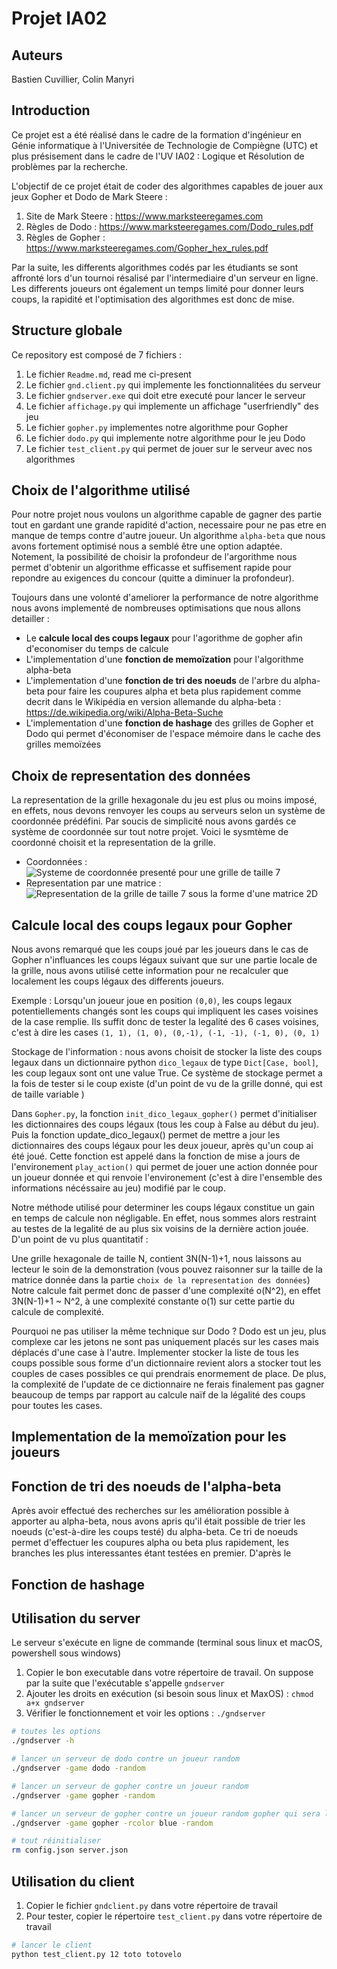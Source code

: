 # Projet IA02 

## Auteurs

Bastien Cuvillier, Colin Manyri

## Introduction

Ce projet est a été réalisé dans le cadre de la formation d'ingénieur en Génie informatique à l'Universitée de Technologie de Compiègne (UTC) et plus présisement dans le cadre de l'UV IA02 : Logique et Résolution de problèmes par la recherche.

L'objectif de ce projet était de coder des algorithmes capables de jouer aux jeux Gopher et Dodo de Mark Steere :
1. Site de Mark Steere : https://www.marksteeregames.com
2. Règles de Dodo : https://www.marksteeregames.com/Dodo_rules.pdf
3. Règles de Gopher : https://www.marksteeregames.com/Gopher_hex_rules.pdf

Par la suite, les differents algorithmes codés par les étudiants se sont affronté lors d'un tournoi résalisé par l'intermediaire d'un serveur en ligne. Les differents joueurs ont également un temps limité pour donner leurs coups, la rapidité et l'optimisation 
des algorithmes est donc de mise.

## Structure globale 

Ce repository est composé de 7 fichiers : 
1. Le fichier `Readme.md`, read me ci-present
2. Le fichier `gnd.client.py` qui implemente les fonctionnalitées du serveur
3. Le fichier `gndserver.exe` qui doit etre executé pour lancer le serveur
4. Le fichier `affichage.py` qui implemente un affichage "userfriendly" des jeu
5. Le fichier `gopher.py` implementes notre algorithme pour Gopher
6. Le fichier `dodo.py` qui implemente notre algorithme pour le jeu Dodo
7. Le fichier `test_client.py` qui permet de jouer sur le serveur avec nos algorithmes


## Choix de l'algorithme utilisé 

Pour notre projet nous voulons un algorithme capable de gagner des partie tout en gardant une grande rapidité d'action, necessaire pour ne pas etre en manque de temps contre d'autre joueur. Un algorithme `alpha-beta` que nous avons fortement optimisé nous a semblé être une option adaptée. Notement, la possibilité de choisir la profondeur de l'argorithme nous permet d'obtenir un algorithme efficasse et suffisement rapide pour repondre au exigences du concour (quitte a diminuer la profondeur).

Toujours dans une volonté d'ameliorer la performance de notre algorithme nous avons implementé de nombreuses optimisations que nous allons detailler :
- Le **calcule local des coups legaux** pour l'agorithme de gopher afin d'economiser du temps de calcule
- L'implementation d'une **fonction de memoïzation** pour l'algorithme alpha-beta
- L'implementation d'une **fonction de tri des noeuds** de l'arbre du alpha-beta pour faire les coupures alpha et beta plus rapidement comme decrit dans le Wikipédia en version allemande du alpha-beta : https://de.wikipedia.org/wiki/Alpha-Beta-Suche 
- L'implementation d'une **fonction de hashage** des grilles de Gopher et Dodo qui permet d'économiser de l'espace mémoire dans le cache des grilles memoïzées


## Choix de representation des données 

La representation de la grille hexagonale du jeu est plus ou moins imposé, en effets, nous devons renvoyer les coups au serveurs selon un système de coordonnée prédéfini. Par soucis de simplicité nous avons gardés ce système de coordonnée sur tout notre projet. Voici le sysmtème de coordonné choisit et la representation de la grille.

- Coordonnées : 
![Systeme de coordonnée presenté pour une grille de taille 7](https://moodle.utc.fr/pluginfile.php/335042/mod_label/intro/grid_hex.png)
- Representation par une matrice : 
![Representation de la grille de taille 7 sous la forme d'une matrice 2D](https://moodle.utc.fr/pluginfile.php/335042/mod_label/intro/matrix_hex.png)



## Calcule local des coups legaux pour Gopher 

Nous avons remarqué que les coups joué par les joueurs dans le cas de Gopher n'influances les coups légaux suivant que sur une partie locale de la grille, nous avons utilisé cette information pour ne recalculer que localement les coups légaux des differents joueurs. 

Exemple : 
Lorsqu'un joueur joue en position `(0,0)`, les coups legaux potentiellements changés sont les coups qui impliquent les cases voisines de la case remplie. Ils suffit donc de tester la legalité des 6 cases voisines, c'est à dire les cases `(1, 1), (1, 0), (0,-1), (-1, -1), (-1, 0), (0, 1)`


Stockage de l'information : nous avons choisit de stocker la liste des coups legaux dans un dictionnaire python `dico_legaux` de type `Dict[Case, bool]`, les coup legaux sont ont une value True. 
Ce système de stockage permet a la fois de tester si le coup existe (d'un point de vu de la grille donné, qui est de taille variable )

Dans `Gopher.py`, la fonction `init_dico_legaux_gopher()` permet d'initialiser les dictionnaires des coups légaux (tous les coup à False au début du jeu).
Puis la fonction update_dico_legaux() permet de mettre a jour les dictionnaires des coups légaux pour les deux joueur, après qu'un coup ai été joué. 
Cette fonction est appelé dans la fonction de mise a jours de l'environement `play_action()` qui permet de jouer une action donnée pour un joueur donnée et qui renvoie l'environement (c'est à dire l'ensemble des informations nécéssaire au jeu) modifié par le coup. 

Notre méthode utilisé pour determiner les coups légaux constitue un gain en temps de calcule non négligable. En effet, nous sommes alors restraint au testes de la legalité de au plus six voisins de la dernière action jouée. 
D'un point de vu plus quantitatif :

Une grille hexagonale de taille N, contient 3N(N-1)+1, nous laissons au lecteur le soin de la demonstration (vous pouvez raisonner sur la taille de la matrice donnée dans la partie `choix de la representation des données`)
Notre calcule fait permet donc de passer d'une complexité o(N^2), en effet 3N(N-1)+1 ~ N^2, à une complexité constante o(1) sur cette partie du calcule de complexité. 


Pourquoi ne pas utiliser la même technique sur Dodo ? 
Dodo est un jeu, plus complexe car les jetons ne sont pas uniquement placés sur les cases mais déplacés d'une case à l'autre. Implementer stocker la liste de tous les coups possible sous forme d'un dictionnaire revient alors a stocker tout les couples de cases possibles ce qui prendrais enormement de place. De plus, la complexité de l'update de ce dictionnaire ne ferais finalement pas gagner beaucoup de temps par rapport au calcule naïf de la légalité des coups pour toutes les cases.

## Implementation de la memoïzation pour les joueurs 

## Fonction de tri des noeuds de l'alpha-beta 

Après avoir effectué des recherches sur les amélioration possible à apporter au alpha-beta, nous avons apris qu'il était possible de trier les noeuds (c'est-à-dire les coups testé) du alpha-beta. Ce tri de noeuds permet d'effectuer les coupures alpha ou beta plus rapidement, les branches les plus interessantes étant testées en premier. D'après le

## Fonction de hashage 

## Utilisation du server

Le serveur s'exécute en ligne de commande (terminal sous linux et macOS, powershell sous windows) 

1. Copier le bon executable dans votre répertoire de travail. On suppose par la suite que l'exécutable s'appelle `gndserver`
2. Ajouter les droits en exécution (si besoin sous linux et MaxOS) : `chmod a+x gndserver`
3. Vérifier le fonctionnement et voir les options : `./gndserver`

```bash
# toutes les options
./gndserver -h
```

```bash
# lancer un serveur de dodo contre un joueur random
./gndserver -game dodo -random 
```

```bash
# lancer un serveur de gopher contre un joueur random
./gndserver -game gopher -random
```

```bash
# lancer un serveur de gopher contre un joueur random gopher qui sera la joueur bleu
./gndserver -game gopher -rcolor blue -random
```

```bash
# tout réinitialiser
rm config.json server.json
```

## Utilisation du client

1. Copier le fichier `gndclient.py` dans votre répertoire de travail
2. Pour tester, copier le répertoire `test_client.py` dans votre répertoire de travail

```bash
# lancer le client
python test_client.py 12 toto totovelo
```
